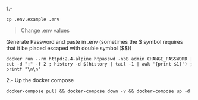 1.-

`cp .env.example .env`

> Change .env values

Generate Password and paste in .env (sometimes the $ symbol requires that it be placed escaped with double symbol ($$))

`docker run --rm httpd:2.4-alpine htpasswd -nbB admin CHANGE_PASSWORD | cut -d ":" -f 2 ; history -d $(history | tail -1 | awk '{print $1}') ; printf "\n\n"`


2.- Up the docker compose

`docker-compose pull && docker-compose down -v && docker-compose up -d`

